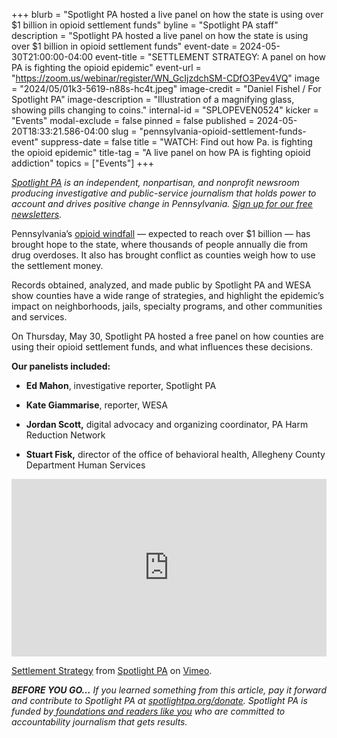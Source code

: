+++
blurb = "Spotlight PA hosted a live panel on how the state is using over $1 billion in opioid settlement funds"
byline = "Spotlight PA staff"
description = "Spotlight PA hosted a live panel on how the state is using over $1 billion in opioid settlement funds"
event-date = 2024-05-30T21:00:00-04:00
event-title = "SETTLEMENT STRATEGY: A panel on how PA is fighting the opioid epidemic"
event-url = "https://zoom.us/webinar/register/WN_GcIjzdchSM-CDfO3Pev4VQ"
image = "2024/05/01k3-5619-n88s-hc4t.jpeg"
image-credit = "Daniel Fishel / For Spotlight PA"
image-description = "Illustration of a magnifying glass, showing pills changing to coins."
internal-id = "SPLOPEVEN0524"
kicker = "Events"
modal-exclude = false
pinned = false
published = 2024-05-20T18:33:21.586-04:00
slug = "pennsylvania-opioid-settlement-funds-event"
suppress-date = false
title = "WATCH: Find out how Pa. is fighting the opioid epidemic"
title-tag = "A live panel on how PA is fighting opioid addiction"
topics = ["Events"]
+++

<a href="https://www.spotlightpa.org/"><em>Spotlight PA</em></a><em> is an independent, nonpartisan, and nonprofit newsroom producing investigative and public-service journalism that holds power to account and drives positive change in Pennsylvania. </em><a href="https://www.spotlightpa.org/newsletters"><em>Sign up for our free newsletters</em></a><em>.</em>

Pennsylvania’s <a href="https://www.spotlightpa.org/news/2024/05/records-obtained-by-spotlight-pennsylvania-and-wesa-reveal-how-pennsylvania-counties-used-tens-of-millions-in-opioid-settlement-dollars/">opioid windfall</a> — expected to reach over $1 billion — has brought hope to the state, where thousands of people annually die from drug overdoses. It also has brought conflict as counties weigh how to use the settlement money.

Records obtained, analyzed, and made public by Spotlight PA and WESA show counties have a wide range of strategies, and highlight the epidemic’s impact on neighborhoods, jails, specialty programs, and other communities and services.

On Thursday, May 30, Spotlight PA hosted a free panel on how counties are using their opioid settlement funds, and what influences these decisions.

<strong>Our panelists included:</strong>

- <strong>Ed Mahon</strong>, investigative reporter, Spotlight PA

- <strong>Kate Giammarise</strong>, reporter, WESA

- <strong>Jordan Scott,</strong> digital advocacy and organizing coordinator, PA Harm Reduction Network

- <strong>Stuart Fisk,</strong> director of the office of behavioral health, Allegheny County Department Human Services

<div style="padding:56.25% 0 0 0;position:relative;"><iframe src="https://player.vimeo.com/video/952348886?h=f2c4343399&color=ffcb05&title=0&byline=0" style="position:absolute;top:0;left:0;width:100%;height:100%;" frameborder="0" allow="autoplay; fullscreen; picture-in-picture" allowfullscreen></iframe></div><script src="https://player.vimeo.com/api/player.js"></script>
<p><a href="https://vimeo.com/952348886">Settlement Strategy</a> from <a href="https://vimeo.com/user107055379">Spotlight PA</a> on <a href="https://vimeo.com">Vimeo</a>.</p>

<strong><em>BEFORE YOU GO…</em></strong><em> If you learned something from this article, pay it forward and contribute to Spotlight PA at </em><a href="https://www.spotlightpa.org/donate"><em>spotlightpa.org/donate</em></a><em>. Spotlight PA is funded by</em><a href="https://www.spotlightpa.org/support"><em> foundations and readers like you</em></a><em> who are committed to accountability journalism that gets results.</em>

